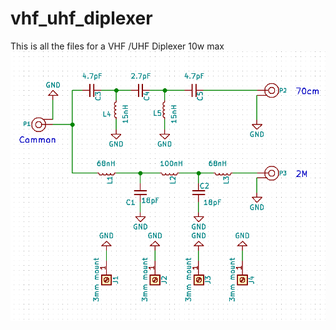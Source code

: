 # vhf_uhf_diplexer
This is all the files for a VHF /UHF Diplexer 10w max<br>
![Alt text]( 	Diplex_Diagram.png?raw=true "Block diagram")<br>
